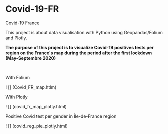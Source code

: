 # Covid-19-FR
 Covid-19 France

This project is about data visualisation with Python using Geopandas/Folium and Plotly.

**The purpose of this project is to visualize Covid-19 positives tests per region on the France's map during the period after the first lockdown (May-Septembre 2020)**

<br>

With Folium

! [] (Covid_FR_map.htlm)

With Plotly

! [] (covid_fr_map_plotly.html)

Positive Covid test per gender in Île-de-France region

! [] (covid_reg_pie_plotly.html)
